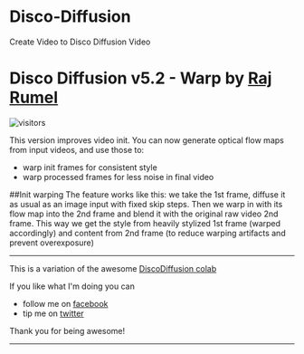 # Disco-Diffusion
Create Video to Disco Diffusion Video
# Disco Diffusion v5.2 - Warp by [Raj Rumel](https://facebook.com/mrrajrumel)
![visitors](https://visitor-badge.glitch.me/badge?page_id=sxela_ddwarp_colab)

This version improves video init. You can now generate optical flow maps from input videos, and use those to:
- warp init frames for consistent style
- warp processed frames for less noise in final video



##Init warping
The feature works like this: we take the 1st frame, diffuse it as usual as an image input with fixed skip steps. Then we warp in with its flow map into the 2nd frame and blend it with the original raw video 2nd frame. This way we get the style from heavily stylized 1st frame (warped accordingly) and content from 2nd frame (to reduce warping artifacts and prevent overexposure)

--------------------------------------

This is a variation of the awesome [DiscoDiffusion colab](https://colab.research.google.com/github/alembics/disco-diffusion/blob/main/Disco_Diffusion.ipynb#scrollTo=Changelog)

If you like what I'm doing you can
- follow me on [facebook](https://facebook.com/mrrajrumel)
- tip me on [twitter](https://twitter.com/mrrajrumel)


Thank you for being awesome!

--------------------------------------

